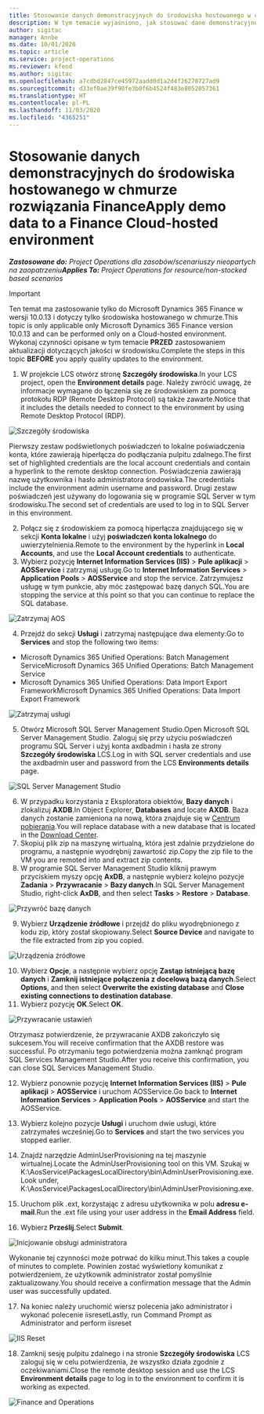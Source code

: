 ```yaml
---
title: Stosowanie danych demonstracyjnych do środowiska hostowanego w chmurze rozwiązania Finance
description: W tym temacie wyjaśniono, jak stosować dane demonstracyjne pochodzące z Project Operations w środowisku w chmurze Dynamics 365 Finance.
author: sigitac
manager: Annbe
ms.date: 10/01/2020
ms.topic: article
ms.service: project-operations
ms.reviewer: kfend
ms.author: sigitac
ms.openlocfilehash: a7cdbd2847ce45972aadd0d1a2d4f26270727ad9
ms.sourcegitcommit: d33ef0ae39f90fe3b0f6b4524f483e8052057361
ms.translationtype: HT
ms.contentlocale: pl-PL
ms.lasthandoff: 11/03/2020
ms.locfileid: "4365251"
---
```

# <a name="apply-demo-data-to-a-finance-cloud-hosted-environment"></a><span data-ttu-id="56cc6-103">Stosowanie danych demonstracyjnych do środowiska hostowanego w chmurze rozwiązania Finance</span><span class="sxs-lookup"><span data-stu-id="56cc6-103">Apply demo data to a Finance Cloud-hosted environment</span></span>

<span data-ttu-id="56cc6-104">_**Zastosowane do:** Project Operations dla zasobów/scenariuszy nieopartych na zaopatrzeniu_</span><span class="sxs-lookup"><span data-stu-id="56cc6-104">_**Applies To:** Project Operations for resource/non-stocked based scenarios_</span></span>

> [!IMPORTANT]
> <span data-ttu-id="56cc6-105">Ten temat ma zastosowanie tylko do Microsoft Dynamics 365 Finance w wersji 10.0.13 i dotyczy tylko środowiska hostowanego w chmurze.</span><span class="sxs-lookup"><span data-stu-id="56cc6-105">This topic is only applicable only Microsoft Dynamics 365 Finance version 10.0.13 and can be performed only on a Cloud-hosted environment.</span></span> <span data-ttu-id="56cc6-106">Wykonaj czynności opisane w tym temacie **PRZED** zastosowaniem aktualizacji dotyczących jakości w środowisku.</span><span class="sxs-lookup"><span data-stu-id="56cc6-106">Complete the steps in this topic **BEFORE** you apply quality updates to the environment.</span></span>

1. <span data-ttu-id="56cc6-107">W projekcie LCS otwórz stronę **Szczegóły środowiska**.</span><span class="sxs-lookup"><span data-stu-id="56cc6-107">In your LCS project, open the **Environment details** page.</span></span> <span data-ttu-id="56cc6-108">Należy zwrócić uwagę, że informacje wymagane do łączenia się ze środowiskiem za pomocą protokołu RDP (Remote Desktop Protocol) są także zawarte.</span><span class="sxs-lookup"><span data-stu-id="56cc6-108">Notice that it includes the details needed to connect to the environment by using Remote Desktop Protocol (RDP).</span></span>

![Szczegóły środowiska ](./media/1EnvironmentDetails.png)

<span data-ttu-id="56cc6-110">Pierwszy zestaw podświetlonych poświadczeń to lokalne poświadczenia konta, które zawierają hiperłącza do podłączania pulpitu zdalnego.</span><span class="sxs-lookup"><span data-stu-id="56cc6-110">The first set of highlighted credentials are the local account credentials and contain a hyperlink to the remote desktop connection.</span></span> <span data-ttu-id="56cc6-111">Poświadczenia zawierają nazwę użytkownika i hasło administratora środowiska.</span><span class="sxs-lookup"><span data-stu-id="56cc6-111">The credentials include the environment admin username and password.</span></span> <span data-ttu-id="56cc6-112">Drugi zestaw poświadczeń jest używany do logowania się w programie SQL Server w tym środowisku.</span><span class="sxs-lookup"><span data-stu-id="56cc6-112">The second set of credentials are used to log in to SQL Server in this environment.</span></span>

2. <span data-ttu-id="56cc6-113">Połącz się z środowiskiem za pomocą hiperłącza znajdującego się w sekcji **Konta lokalne** i użyj **poświadczeń konta lokalnego** do uwierzytelnienia.</span><span class="sxs-lookup"><span data-stu-id="56cc6-113">Remote to the environment by the hyperlink in **Local Accounts**, and use the **Local Account credentials** to authenticate.</span></span>
3. <span data-ttu-id="56cc6-114">Wybierz pozycję **Internet Information Services (IIS)** > **Pule aplikacji** > **AOSService** i zatrzymaj usługę.</span><span class="sxs-lookup"><span data-stu-id="56cc6-114">Go to **Internet Information Services** > **Application Pools** > **AOSService** and stop the service.</span></span> <span data-ttu-id="56cc6-115">Zatrzymujesz usługę w tym punkcie, aby móc zastępować bazę danych SQL.</span><span class="sxs-lookup"><span data-stu-id="56cc6-115">You are stopping the service at this point so that you can continue to replace the SQL database.</span></span>

![Zatrzymaj AOS](./media/2StopAOS.png)

4. <span data-ttu-id="56cc6-117">Przejdź do sekcji **Usługi** i zatrzymaj następujące dwa elementy:</span><span class="sxs-lookup"><span data-stu-id="56cc6-117">Go to **Services** and stop the following two items:</span></span>

- <span data-ttu-id="56cc6-118">Microsoft Dynamics 365 Unified Operations: Batch Management Service</span><span class="sxs-lookup"><span data-stu-id="56cc6-118">Microsoft Dynamics 365 Unified Operations: Batch Management Service</span></span>
- <span data-ttu-id="56cc6-119">Microsoft Dynamics 365 Unified Operations: Data Import Export Framework</span><span class="sxs-lookup"><span data-stu-id="56cc6-119">Microsoft Dynamics 365 Unified Operations: Data Import Export Framework</span></span>

![Zatrzymaj usługi](./media/3StopServices.png)

5. <span data-ttu-id="56cc6-121">Otwórz Microsoft SQL Server Management Studio.</span><span class="sxs-lookup"><span data-stu-id="56cc6-121">Open Microsoft SQL Server Management Studio.</span></span> <span data-ttu-id="56cc6-122">Zaloguj się przy użyciu poświadczeń programu SQL Server i użyj konta axdbadmin i hasła ze strony **Szczegóły środowiska** LCS.</span><span class="sxs-lookup"><span data-stu-id="56cc6-122">Log in with SQL server credentials and use the axdbadmin user and password from the LCS **Environments details** page.</span></span>

![SQL Server Management Studio](./media/4SSMS.png)

6. <span data-ttu-id="56cc6-124">W przypadku korzystania z Eksploratora obiektów, **Bazy danych** i zlokalizuj **AXDB**.</span><span class="sxs-lookup"><span data-stu-id="56cc6-124">In Object Explorer, **Databases** and locate **AXDB**.</span></span> <span data-ttu-id="56cc6-125">Baza danych zostanie zamieniona na nową, która znajduje się w [Centrum pobierania](https://download.microsoft.com/download/1/a/3/1a314bd2-b082-4a87-abdc-1ba26c92b63d/ProjOpsDemoDataFOGARelease.zip).</span><span class="sxs-lookup"><span data-stu-id="56cc6-125">You will replace database with a new database that is located in the [Download Center](https://download.microsoft.com/download/1/a/3/1a314bd2-b082-4a87-abdc-1ba26c92b63d/ProjOpsDemoDataFOGARelease.zip).</span></span> 
7. <span data-ttu-id="56cc6-126">Skopiuj plik zip na maszynę wirtualną, która jest zdalnie przydzielone do programu, a następnie wyodrębnij zawartość zip.</span><span class="sxs-lookup"><span data-stu-id="56cc6-126">Copy the zip file to the VM you are remoted into and extract zip contents.</span></span>
8. <span data-ttu-id="56cc6-127">W programie SQL Server Management Studio kliknij prawym przyciskiem myszy opcję **AxDB**, a następnie wybierz kolejno pozycje **Zadania** > **Przywracanie** > **Bazy danych**.</span><span class="sxs-lookup"><span data-stu-id="56cc6-127">In SQL Server Management Studio, right-click **AxDB**, and then select **Tasks** > **Restore** > **Database**.</span></span>

![Przywróć bazę danych](./media/5RestoreDatabase.png)

9. <span data-ttu-id="56cc6-129">Wybierz **Urządzenie źródłowe** i przejdź do pliku wyodrębnionego z kodu zip, który został skopiowany.</span><span class="sxs-lookup"><span data-stu-id="56cc6-129">Select **Source Device** and navigate to the file extracted from zip you copied.</span></span>

![Urządzenia źródłowe](./media/6SourceDevice.png)

10. <span data-ttu-id="56cc6-131">Wybierz **Opcje**, a następnie wybierz opcję **Zastąp istniejącą bazę danych** i **Zamknij istniejące połączenia z docelową bazą danych**.</span><span class="sxs-lookup"><span data-stu-id="56cc6-131">Select **Options**, and then select **Overwrite the existing database** and **Close existing connections to destination database**.</span></span> 
11. <span data-ttu-id="56cc6-132">Wybierz pozycję **OK**.</span><span class="sxs-lookup"><span data-stu-id="56cc6-132">Select **OK**.</span></span>

![Przywracanie ustawień](./media/7RestoreSetting.png)

<span data-ttu-id="56cc6-134">Otrzymasz potwierdzenie, że przywracanie AXDB zakończyło się sukcesem.</span><span class="sxs-lookup"><span data-stu-id="56cc6-134">You will receive confirmation that the AXDB restore was successful.</span></span> <span data-ttu-id="56cc6-135">Po otrzymaniu tego potwierdzenia można zamknąć program SQL Services Management Studio.</span><span class="sxs-lookup"><span data-stu-id="56cc6-135">After you receive this confirmation, you can close SQL Services Management Studio.</span></span>

12. <span data-ttu-id="56cc6-136">Wybierz ponownie pozycję **Internet Information Services (IIS)** > **Pule aplikacji** > **AOSService** i uruchom AOSService.</span><span class="sxs-lookup"><span data-stu-id="56cc6-136">Go back to **Internet Information Services** > **Application Pools** > **AOSService** and start the AOSService.</span></span>
13. <span data-ttu-id="56cc6-137">Wybierz kolejno pozycje **Usługi** i uruchom dwie usługi, które zatrzymałeś wcześniej.</span><span class="sxs-lookup"><span data-stu-id="56cc6-137">Go to **Services** and start the two services you stopped earlier.</span></span>

14. <span data-ttu-id="56cc6-138">Znajdź narzędzie AdminUserProvisioning na tej maszynie wirtualnej.</span><span class="sxs-lookup"><span data-stu-id="56cc6-138">Locate the AdminUserProvisioning tool on this VM.</span></span> <span data-ttu-id="56cc6-139">Szukaj w K:\AosService\PackagesLocalDirectory\bin\AdminUserProvisioning.exe.</span><span class="sxs-lookup"><span data-stu-id="56cc6-139">Look under, K:\AosService\PackagesLocalDirectory\bin\AdminUserProvisioning.exe.</span></span>
15. <span data-ttu-id="56cc6-140">Uruchom plik .ext, korzystając z adresu użytkownika w polu **adresu e-mail**.</span><span class="sxs-lookup"><span data-stu-id="56cc6-140">Run the .ext file using your user address in the **Email Address** field.</span></span> 
16. <span data-ttu-id="56cc6-141">Wybierz **Prześlij**.</span><span class="sxs-lookup"><span data-stu-id="56cc6-141">Select **Submit**.</span></span>

![Inicjowanie obsługi administratora](./media/8AdminUserProvisioning.png)

<span data-ttu-id="56cc6-143">Wykonanie tej czynności może potrwać do kilku minut.</span><span class="sxs-lookup"><span data-stu-id="56cc6-143">This takes a couple of minutes to complete.</span></span> <span data-ttu-id="56cc6-144">Powinien zostać wyświetlony komunikat z potwierdzeniem, że użytkownik administrator został pomyślnie zaktualizowany.</span><span class="sxs-lookup"><span data-stu-id="56cc6-144">You should receive a confirmation message that the Admin user was successfully updated.</span></span>

17. <span data-ttu-id="56cc6-145">Na koniec należy uruchomić wiersz polecenia jako administrator i wykonać polecenie iisreset</span><span class="sxs-lookup"><span data-stu-id="56cc6-145">Lastly, run Command Prompt as Administrator and perform iisreset</span></span>

![IIS Reset](./media/9IISReset.png)

18. <span data-ttu-id="56cc6-147">Zamknij sesję pulpitu zdalnego i na stronie **Szczegóły środowiska** LCS zaloguj się w celu potwierdzenia, że wszystko działa zgodnie z oczekiwaniami.</span><span class="sxs-lookup"><span data-stu-id="56cc6-147">Close the remote desktop session and use the LCS **Environment details** page to log in to the environment to confirm it is working as expected.</span></span>

![Finance and Operations](./media/10FinanceAndOperations.png)
